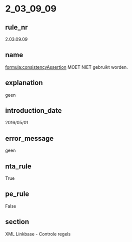 # 2_03_09_09

## rule_nr
2.03.09.09

## name
<formula:consistencyAssertion> MOET NIET gebruikt worden.

## explanation
geen

## introduction_date
2016/05/01

## error_message
geen

## nta_rule
True

## pe_rule
False

## section
XML Linkbase - Controle regels

